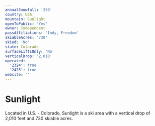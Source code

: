 ```yaml
---
annualSnowfall: '250'
country: USA
mountain: Sunlight
openToPublic: 'Yes'
owner: Independent
passAffiliations: 'Indy, Freedom'
skiableAcres: '730'
skied: 'No'
state: Colorado
surfaceLiftsOnly: 'No'
verticalDrop: '2,010'
operated:
  '2324': true
  '2425': true
website: ''
---
```



# Sunlight

Located in U.S. - Colorado, Sunlight is a ski area with a vertical drop of 2,010 feet and 730 skiable acres.
